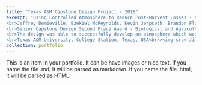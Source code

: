 ```yaml
---
title: "Texas A&M Capstone Design Project - 2018"
excerpt: "Using Controlled Atmosphere to Reduce Post-Harvest Losses - Mitigating Impact of the Larger Grain Borer in East Africa.
<br>Jeffrey Demieville, Ezekiel McReynolds, Kevin Jerpseth, Brandon Flores
<br>Senior Capstone Design Second Place Award - Biological and Agricultural Engineering
<br>The design was able to successfully develop an atmosphere which would induce dormancy in the larger grain borer. 
<br>Texas A&M University, College Station, Texas, USA<br/><img src='/images/TAMU_Capstone_2018.png'>"
collection: portfolio
---
```


This is an item in your portfolio. It can be have images or nice text. If you name the file .md, it will be parsed as markdown. If you name the file .html, it will be parsed as HTML. 
